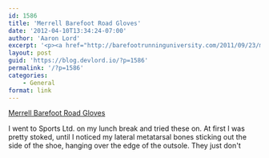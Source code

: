 ```yaml
---
id: 1586
title: 'Merrell Barefoot Road Gloves'
date: '2012-04-10T13:34:24-07:00'
author: 'Aaron Lord'
excerpt: '<p><a href="http://barefootrunninguniversity.com/2011/09/23/merrell-road-glove-review/" title="Merrell Barefoot Road Gloves">Merrell Barefoot Road Gloves</a></p><p>I went to Sports Ltd. on my lunch break and tried these on. At first I was pretty stoked, until I noticed my lateral metatarsal bones sticking out the side of the shoe, hanging over the edge of the outsole. They just don''t</p>'
layout: post
guid: 'https://blog.devlord.io/?p=1586'
permalink: '/?p=1586'
categories:
    - General
format: link
---
```


<p><a href="http://barefootrunninguniversity.com/2011/09/23/merrell-road-glove-review/" title="Merrell Barefoot Road Gloves">Merrell Barefoot Road Gloves</a></p><p>I went to Sports Ltd. on my lunch break and tried these on. At first I was pretty stoked, until I noticed my lateral metatarsal bones sticking out the side of the shoe, hanging over the edge of the outsole. They just don't</p>